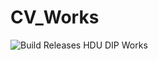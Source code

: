 # CV_Works

![Build Releases](https://github.com/ParticleG/CV_Works/workflows/Build%20Releases/badge.svg)
HDU DIP Works
